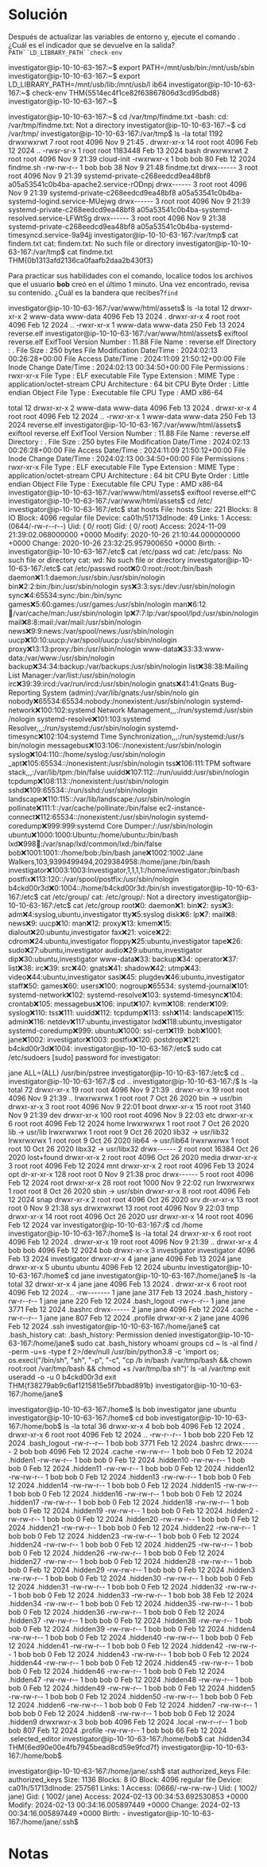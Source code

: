 
# Solución 

Después de actualizar las variables de entorno y, ejecute el comando . ¿Cuál es el indicador que se devuelve en la salida?`PATH``LD_LIBRARY_PATH``check-env`


investigator@ip-10-10-63-167:~$ export PATH=/mnt/usb/bin:/mnt/usb/sbin
investigator@ip-10-10-63-167:~$ export LD_LIBRARY_PATH=/mnt/usb/lib:/mnt/usb/l
ib64
investigator@ip-10-10-63-167:~$ check-env
THM{5514ec4f1ce82f63867806d3cd95dbd8}
investigator@ip-10-10-63-167:~$ 


investigator@ip-10-10-63-167:~$ cd /var/tmp/findme.txt
-bash: cd: /var/tmp/findme.txt: Not a directory
investigator@ip-10-10-63-167:~$ cd /var/tmp/
investigator@ip-10-10-63-167:/var/tmp$ ls -la
total 1192
drwxrwxrwt  7 root root    4096 Nov  9 21:45 .
drwxr-xr-x 14 root root    4096 Feb 12  2024 ..
-rwsr-sr-x  1 root root 1183448 Feb 13  2024 bash
drwxrwxrwt  2 root root    4096 Nov  9 21:39 cloud-init
-rwxrwxr-x  1 bob  bob       80 Feb 12  2024 findme.sh
-rw-rw-r--  1 bob  bob       38 Nov  9 21:48 findme.txt
drwx------  3 root root    4096 Nov  9 21:39 systemd-private-c268eedcd9ea48bf8
a05a53541c0b4ba-apache2.service-rODnpj
drwx------  3 root root    4096 Nov  9 21:39 systemd-private-c268eedcd9ea48bf8
a05a53541c0b4ba-systemd-logind.service-MUejwg
drwx------  3 root root    4096 Nov  9 21:39 systemd-private-c268eedcd9ea48bf8
a05a53541c0b4ba-systemd-resolved.service-LFWtSg
drwx------  3 root root    4096 Nov  9 21:38 systemd-private-c268eedcd9ea48bf8
a05a53541c0b4ba-systemd-timesyncd.service-9a94jj
investigator@ip-10-10-63-167:/var/tmp$ cat findem.txt
cat: findem.txt: No such file or directory
investigator@ip-10-10-63-167:/var/tmp$ cat findme.txt
THM{0b1313afd2136ca0faafb2daa2b430f3}

Para practicar sus habilidades con el comando, localice todos los archivos que el usuario **bob** creó en el último 1 minuto. Una vez encontrado, revisa su contenido. ¿Cuál es la bandera que recibes?`find`


investigator@ip-10-10-63-167:/var/www/html/assets$ ls -la
total 12
drwxr-xr-x 2 www-data www-data 4096 Feb 13  2024 .
drwxr-xr-x 4 root     root     4096 Feb 12  2024 ..
-rwxr-xr-x 1 www-data www-data  250 Feb 13  2024 reverse.elf
investigator@ip-10-10-63-167:/var/www/html/assets$ exiftool reverse.elf
ExifTool Version Number         : 11.88
File Name                       : reverse.elf
Directory                       : .
File Size                       : 250 bytes
File Modification Date/Time     : 2024:02:13 00:26:28+00:00
File Access Date/Time           : 2024:11:09 21:50:12+00:00
File Inode Change Date/Time     : 2024:02:13 00:34:50+00:00
File Permissions                : rwxr-xr-x
File Type                       : ELF executable
File Type Extension             : 
MIME Type                       : application/octet-stream
CPU Architecture                : 64 bit
CPU Byte Order                  : Little endian
Object File Type                : Executable file
CPU Type                        : AMD x86-64


total 12
drwxr-xr-x 2 www-data www-data 4096 Feb 13  2024 .
drwxr-xr-x 4 root     root     4096 Feb 12  2024 ..
-rwxr-xr-x 1 www-data www-data  250 Feb 13  2024 reverse.elf
investigator@ip-10-10-63-167:/var/www/html/assets$ exiftool reverse.elf
ExifTool Version Number         : 11.88
File Name                       : reverse.elf
Directory                       : .
File Size                       : 250 bytes
File Modification Date/Time     : 2024:02:13 00:26:28+00:00
File Access Date/Time           : 2024:11:09 21:50:12+00:00
File Inode Change Date/Time     : 2024:02:13 00:34:50+00:00
File Permissions                : rwxr-xr-x
File Type                       : ELF executable
File Type Extension             : 
MIME Type                       : application/octet-stream
CPU Architecture                : 64 bit
CPU Byte Order                  : Little endian
Object File Type                : Executable file
CPU Type                        : AMD x86-64
investigator@ip-10-10-63-167:/var/www/html/assets$ exiftool reverse.elf^C
investigator@ip-10-10-63-167:/var/www/html/assets$ cd /etc/
investigator@ip-10-10-63-167:/etc$ stat hosts
  File: hosts
  Size: 221       Blocks: 8          IO Block: 4096   regular file
Device: ca01h/51713dInode: 49          Links: 1
Access: (0644/-rw-r--r--)  Uid: (    0/    root)   Gid: (    0/    root)
Access: 2024-11-09 21:39:02.068000000 +0000
Modify: 2020-10-26 21:10:44.000000000 +0000
Change: 2020-10-26 23:32:25.957900650 +0000
 Birth: -
investigator@ip-10-10-63-167:/etc$ cat /etc/pass wd
cat: /etc/pass: No such file or directory
cat: wd: No such file or directory
investigator@ip-10-10-63-167:/etc$ cat /etc/passwd
root:x:0:0:root:/root:/bin/bash
daemon:x:1:1:daemon:/usr/sbin:/usr/sbin/nologin
bin:x:2:2:bin:/bin:/usr/sbin/nologin
sys:x:3:3:sys:/dev:/usr/sbin/nologin
sync:x:4:65534:sync:/bin:/bin/sync
games:x:5:60:games:/usr/games:/usr/sbin/nologin
man:x:6:12:man:/var/cache/man:/usr/sbin/nologin
lp:x:7:7:lp:/var/spool/lpd:/usr/sbin/nologin
mail:x:8:8:mail:/var/mail:/usr/sbin/nologin
news:x:9:9:news:/var/spool/news:/usr/sbin/nologin
uucp:x:10:10:uucp:/var/spool/uucp:/usr/sbin/nologin
proxy:x:13:13:proxy:/bin:/usr/sbin/nologin
www-data:x:33:33:www-data:/var/www:/usr/sbin/nologin
backup:x:34:34:backup:/var/backups:/usr/sbin/nologin
list:x:38:38:Mailing List Manager:/var/list:/usr/sbin/nologin
irc:x:39:39:ircd:/var/run/ircd:/usr/sbin/nologin
gnats:x:41:41:Gnats Bug-Reporting System (admin):/var/lib/gnats:/usr/sbin/nolo
gin
nobody:x:65534:65534:nobody:/nonexistent:/usr/sbin/nologin
systemd-network:x:100:102:systemd Network Management,,,:/run/systemd:/usr/sbin
/nologin
systemd-resolve:x:101:103:systemd Resolver,,,:/run/systemd:/usr/sbin/nologin
systemd-timesync:x:102:104:systemd Time Synchronization,,,:/run/systemd:/usr/s
bin/nologin
messagebus:x:103:106::/nonexistent:/usr/sbin/nologin
syslog:x:104:110::/home/syslog:/usr/sbin/nologin
_apt:x:105:65534::/nonexistent:/usr/sbin/nologin
tss:x:106:111:TPM software stack,,,:/var/lib/tpm:/bin/false
uuidd:x:107:112::/run/uuidd:/usr/sbin/nologin
tcpdump:x:108:113::/nonexistent:/usr/sbin/nologin
sshd:x:109:65534::/run/sshd:/usr/sbin/nologin
landscape:x:110:115::/var/lib/landscape:/usr/sbin/nologin
pollinate:x:111:1::/var/cache/pollinate:/bin/false
ec2-instance-connect:x:112:65534::/nonexistent:/usr/sbin/nologin
systemd-coredump:x:999:999:systemd Core Dumper:/:/usr/sbin/nologin
ubuntu:x:1000:1000:Ubuntu:/home/ubuntu:/bin/bash
lxd:x:998:100::/var/snap/lxd/common/lxd:/bin/false
bob:x:1001:1001::/home/bob:/bin/bash
jane:x:1002:1002:Jane Walkers,103,9399499494,2029384958:/home/jane:/bin/bash
investigator:x:1003:1003:Investigator,1,1,1,1:/home/investigator:/bin/bash
postfix:x:113:120::/var/spool/postfix:/usr/sbin/nologin
b4ckd00r3d:x:0:1004::/home/b4ckd00r3d:/bin/sh
investigator@ip-10-10-63-167:/etc$ cat /etc/group/
cat: /etc/group/: Not a directory
investigator@ip-10-10-63-167:/etc$ cat /etc/group
root:x:0:
daemon:x:1:
bin:x:2:
sys:x:3:
adm:x:4:syslog,ubuntu,investigator
tty:x:5:syslog
disk:x:6:
lp:x:7:
mail:x:8:
news:x:9:
uucp:x:10:
man:x:12:
proxy:x:13:
kmem:x:15:
dialout:x:20:ubuntu,investigator
fax:x:21:
voice:x:22:
cdrom:x:24:ubuntu,investigator
floppy:x:25:ubuntu,investigator
tape:x:26:
sudo:x:27:ubuntu,investigator
audio:x:29:ubuntu,investigator
dip:x:30:ubuntu,investigator
www-data:x:33:
backup:x:34:
operator:x:37:
list:x:38:
irc:x:39:
src:x:40:
gnats:x:41:
shadow:x:42:
utmp:x:43:
video:x:44:ubuntu,investigator
sasl:x:45:
plugdev:x:46:ubuntu,investigator
staff:x:50:
games:x:60:
users:x:100:
nogroup:x:65534:
systemd-journal:x:101:
systemd-network:x:102:
systemd-resolve:x:103:
systemd-timesync:x:104:
crontab:x:105:
messagebus:x:106:
input:x:107:
kvm:x:108:
render:x:109:
syslog:x:110:
tss:x:111:
uuidd:x:112:
tcpdump:x:113:
ssh:x:114:
landscape:x:115:
admin:x:116:
netdev:x:117:ubuntu,investigator
lxd:x:118:ubuntu,investigator
systemd-coredump:x:999:
ubuntu:x:1000:
ssl-cert:x:119:
bob:x:1001:
jane:x:1002:
investigator:x:1003:
postfix:x:120:
postdrop:x:121:
b4ckd00r3d:x:1004:
investigator@ip-10-10-63-167:/etc$ sudo cat /etc/sudoers
[sudo] password for investigator: 

jane ALL=(ALL) /usr/bin/pstree
investigator@ip-10-10-63-167:/etc$ cd ..
investigator@ip-10-10-63-167:/$ cd ..
investigator@ip-10-10-63-167:/$ ls -la
total 72
drwxr-xr-x  19 root root  4096 Nov  9 21:39 .
drwxr-xr-x  19 root root  4096 Nov  9 21:39 ..
lrwxrwxrwx   1 root root     7 Oct 26  2020 bin -> usr/bin
drwxr-xr-x   3 root root  4096 Nov  9 22:01 boot
drwxr-xr-x  15 root root  3140 Nov  9 21:39 dev
drwxr-xr-x 100 root root  4096 Nov  9 22:03 etc
drwxr-xr-x   6 root root  4096 Feb 12  2024 home
lrwxrwxrwx   1 root root     7 Oct 26  2020 lib -> usr/lib
lrwxrwxrwx   1 root root     9 Oct 26  2020 lib32 -> usr/lib32
lrwxrwxrwx   1 root root     9 Oct 26  2020 lib64 -> usr/lib64
lrwxrwxrwx   1 root root    10 Oct 26  2020 libx32 -> usr/libx32
drwx------   2 root root 16384 Oct 26  2020 lost+found
drwxr-xr-x   2 root root  4096 Oct 26  2020 media
drwxr-xr-x   3 root root  4096 Feb 12  2024 mnt
drwxr-xr-x   2 root root  4096 Feb 13  2024 opt
dr-xr-xr-x 128 root root     0 Nov  9 21:38 proc
drwx------   5 root root  4096 Feb 12  2024 root
drwxr-xr-x  28 root root  1000 Nov  9 22:02 run
lrwxrwxrwx   1 root root     8 Oct 26  2020 sbin -> usr/sbin
drwxr-xr-x   8 root root  4096 Feb 12  2024 snap
drwxr-xr-x   2 root root  4096 Oct 26  2020 srv
dr-xr-xr-x  13 root root     0 Nov  9 21:38 sys
drwxrwxrwt  13 root root  4096 Nov  9 22:03 tmp
drwxr-xr-x  14 root root  4096 Oct 26  2020 usr
drwxr-xr-x  14 root root  4096 Feb 12  2024 var
investigator@ip-10-10-63-167:/$ cd /home
investigator@ip-10-10-63-167:/home$ ls -la
total 24
drwxr-xr-x  6 root         root         4096 Feb 12  2024 .
drwxr-xr-x 19 root         root         4096 Nov  9 21:39 ..
drwxr-xr-x  4 bob          bob          4096 Feb 12  2024 bob
drwxr-xr-x  3 investigator investigator 4096 Feb 13  2024 investigator
drwxr-xr-x  4 jane         jane         4096 Feb 13  2024 jane
drwxr-xr-x  5 ubuntu       ubuntu       4096 Feb 12  2024 ubuntu
investigator@ip-10-10-63-167:/home$ cd jane
investigator@ip-10-10-63-167:/home/jane$ ls -la
total 32
drwxr-xr-x 4 jane jane 4096 Feb 13  2024 .
drwxr-xr-x 6 root root 4096 Feb 12  2024 ..
-rw------- 1 jane jane  317 Feb 13  2024 .bash_history
-rw-r--r-- 1 jane jane  220 Feb 12  2024 .bash_logout
-rw-r--r-- 1 jane jane 3771 Feb 12  2024 .bashrc
drwx------ 2 jane jane 4096 Feb 12  2024 .cache
-rw-r--r-- 1 jane jane  807 Feb 12  2024 .profile
drwxr-xr-x 2 jane jane 4096 Feb 12  2024 .ssh
investigator@ip-10-10-63-167:/home/jane$ cat .bash_history
cat: .bash_history: Permission denied
investigator@ip-10-10-63-167:/home/jane$ sudo cat .bash_history
whoami
groups
cd ~
ls -al
find / -perm -u=s -type f 2>/dev/null
/usr/bin/python3.8 -c 'import os; os.execl("/bin/sh", "sh", "-p", "-c", "cp /b
in/bash /var/tmp/bash && chown root:root /var/tmp/bash && chmod +s /var/tmp/ba
sh")'
ls -al /var/tmp
exit
useradd -o -u 0 b4ckd00r3d
exit
THM{f38279ab9c6af1215815e5f7bbad891b}
investigator@ip-10-10-63-167:/home/jane$ 



investigator@ip-10-10-63-167:/home$ ls
bob  investigator  jane  ubuntu
investigator@ip-10-10-63-167:/home$ cd bob
investigator@ip-10-10-63-167:/home/bob$ ls -la
total 36
drwxr-xr-x 4 bob  bob  4096 Feb 12  2024 .
drwxr-xr-x 6 root root 4096 Feb 12  2024 ..
-rw-r--r-- 1 bob  bob   220 Feb 12  2024 .bash_logout
-rw-r--r-- 1 bob  bob  3771 Feb 12  2024 .bashrc
drwx------ 2 bob  bob  4096 Feb 12  2024 .cache
-rw-rw-r-- 1 bob  bob     0 Feb 12  2024 .hidden1
-rw-rw-r-- 1 bob  bob     0 Feb 12  2024 .hidden10
-rw-rw-r-- 1 bob  bob     0 Feb 12  2024 .hidden11
-rw-rw-r-- 1 bob  bob     0 Feb 12  2024 .hidden12
-rw-rw-r-- 1 bob  bob     0 Feb 12  2024 .hidden13
-rw-rw-r-- 1 bob  bob     0 Feb 12  2024 .hidden14
-rw-rw-r-- 1 bob  bob     0 Feb 12  2024 .hidden15
-rw-rw-r-- 1 bob  bob     0 Feb 12  2024 .hidden16
-rw-rw-r-- 1 bob  bob     0 Feb 12  2024 .hidden17
-rw-rw-r-- 1 bob  bob     0 Feb 12  2024 .hidden18
-rw-rw-r-- 1 bob  bob     0 Feb 12  2024 .hidden19
-rw-rw-r-- 1 bob  bob     0 Feb 12  2024 .hidden2
-rw-rw-r-- 1 bob  bob     0 Feb 12  2024 .hidden20
-rw-rw-r-- 1 bob  bob     0 Feb 12  2024 .hidden21
-rw-rw-r-- 1 bob  bob     0 Feb 12  2024 .hidden22
-rw-rw-r-- 1 bob  bob     0 Feb 12  2024 .hidden23
-rw-rw-r-- 1 bob  bob     0 Feb 12  2024 .hidden24
-rw-rw-r-- 1 bob  bob     0 Feb 12  2024 .hidden25
-rw-rw-r-- 1 bob  bob     0 Feb 12  2024 .hidden26
-rw-rw-r-- 1 bob  bob     0 Feb 12  2024 .hidden27
-rw-rw-r-- 1 bob  bob     0 Feb 12  2024 .hidden28
-rw-rw-r-- 1 bob  bob     0 Feb 12  2024 .hidden29
-rw-rw-r-- 1 bob  bob     0 Feb 12  2024 .hidden3
-rw-rw-r-- 1 bob  bob     0 Feb 12  2024 .hidden30
-rw-rw-r-- 1 bob  bob     0 Feb 12  2024 .hidden31
-rw-rw-r-- 1 bob  bob     0 Feb 12  2024 .hidden32
-rw-rw-r-- 1 bob  bob     0 Feb 12  2024 .hidden33
-rw-rw-r-- 1 bob  bob    38 Feb 12  2024 .hidden34
-rw-rw-r-- 1 bob  bob     0 Feb 12  2024 .hidden35
-rw-rw-r-- 1 bob  bob     0 Feb 12  2024 .hidden36
-rw-rw-r-- 1 bob  bob     0 Feb 12  2024 .hidden37
-rw-rw-r-- 1 bob  bob     0 Feb 12  2024 .hidden38
-rw-rw-r-- 1 bob  bob     0 Feb 12  2024 .hidden39
-rw-rw-r-- 1 bob  bob     0 Feb 12  2024 .hidden4
-rw-rw-r-- 1 bob  bob     0 Feb 12  2024 .hidden40
-rw-rw-r-- 1 bob  bob     0 Feb 12  2024 .hidden41
-rw-rw-r-- 1 bob  bob     0 Feb 12  2024 .hidden42
-rw-rw-r-- 1 bob  bob     0 Feb 12  2024 .hidden43
-rw-rw-r-- 1 bob  bob     0 Feb 12  2024 .hidden44
-rw-rw-r-- 1 bob  bob     0 Feb 12  2024 .hidden45
-rw-rw-r-- 1 bob  bob     0 Feb 12  2024 .hidden46
-rw-rw-r-- 1 bob  bob     0 Feb 12  2024 .hidden47
-rw-rw-r-- 1 bob  bob     0 Feb 12  2024 .hidden48
-rw-rw-r-- 1 bob  bob     0 Feb 12  2024 .hidden49
-rw-rw-r-- 1 bob  bob     0 Feb 12  2024 .hidden5
-rw-rw-r-- 1 bob  bob     0 Feb 12  2024 .hidden50
-rw-rw-r-- 1 bob  bob     0 Feb 12  2024 .hidden6
-rw-rw-r-- 1 bob  bob     0 Feb 12  2024 .hidden7
-rw-rw-r-- 1 bob  bob     0 Feb 12  2024 .hidden8
-rw-rw-r-- 1 bob  bob     0 Feb 12  2024 .hidden9
drwxrwxr-x 3 bob  bob  4096 Feb 12  2024 .local
-rw-r--r-- 1 bob  bob   807 Feb 12  2024 .profile
-rw-rw-r-- 1 bob  bob    66 Feb 12  2024 .selected_editor
investigator@ip-10-10-63-167:/home/bob$ cat .hidden34
THM{6ed90e00e4fb7945bead8cd59e9fcd7f}
investigator@ip-10-10-63-167:/home/bob$ 


investigator@ip-10-10-63-167:/home/jane/.ssh$ stat authorized_keys
  File: authorized_keys
  Size: 1136      Blocks: 8          IO Block: 4096   regular file
Device: ca01h/51713dInode: 257561      Links: 1
Access: (0666/-rw-rw-rw-)  Uid: ( 1002/    jane)   Gid: ( 1002/    jane)
Access: 2024-02-13 00:34:53.692530853 +0000
Modify: 2024-02-13 00:34:16.005897449 +0000
Change: 2024-02-13 00:34:16.005897449 +0000
 Birth: -
investigator@ip-10-10-63-167:/home/jane/.ssh$ 

# Notas 

